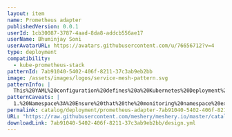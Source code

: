 ```yaml
---
layout: item
name: Prometheus adapter
publishedVersion: 0.0.1
userId: 1cb30087-3787-4aad-8da8-addcb556ae17
userName: Bhuminjay Soni
userAvatarURL: https://avatars.githubusercontent.com/u/76656712?v=4
type: deployment
compatibility:
  - kube-prometheus-stack
patternId: 7ab91040-5402-406f-8211-37c3ab9eb2bb
image: /assets/images/logos/service-mesh-pattern.svg
patternInfo: |
  This%20YAML%20configuration%20defines%20a%20Kubernetes%20Deployment%20for%20the%20prometheus-adapter%2C%20a%20component%20of%20the%20kube-prometheus%20stack%20within%20the%20monitoring%20namespace.%20The%20deployment%20manages%20two%20replicas%20of%20the%20prometheus-adapter%20pod%20to%20ensure%20high%20availability.%20Each%20pod%20runs%20a%20container%20using%20the%20prometheus-adapter%20image%20from%20the%20Kubernetes%20registry%2C%20configured%20with%20various%20command-line%20arguments%20to%20specify%20settings%20like%20the%20configuration%20file%20path%2C%20metrics%20re-list%20interval%2C%20and%20Prometheus%20URL.
patternCaveats: |
  1.%20Namespace%3A%20Ensure%20that%20the%20monitoring%20namespace%20exists%20before%20deploying%20this%20configuration.%0A2.%20ConfigMap%3A%20Verify%20that%20the%20adapter-config%20ConfigMap%20is%20created%20and%20contains%20the%20correct%20configuration%20data%20required%20by%20the%20prometheus-adapter.%0A3.%20TLS%20Configuration%3A%20The%20deployment%20includes%20TLS%20settings%20with%20specific%20cipher%20suites%3B%20ensure%20these%20align%20with%20your%20security%20policies%20and%20requirements.%0A4.%20Resource%20Allocation%3A%20The%20specified%20CPU%20and%20memory%20limits%20and%20requests%20should%20be%20reviewed%20to%20match%20the%20expected%20load%20and%20cluster%20capacity.%0A5.%20Service%20Account%3A%20Ensure%20that%20the%20prometheus-adapter%20service%20account%20has%20the%20necessary%20permissions%20to%20operate%20correctly%20within%20the%20cluster
permalink: catalog/deployment/prometheus-adapter-7ab91040-5402-406f-8211-37c3ab9eb2bb.html
URL: "https://raw.githubusercontent.com/meshery/meshery.io/master/catalog/7ab91040-5402-406f-8211-37c3ab9eb2bb/0.0.1/design.yml"
downloadLink: 7ab91040-5402-406f-8211-37c3ab9eb2bb/design.yml
---
```

